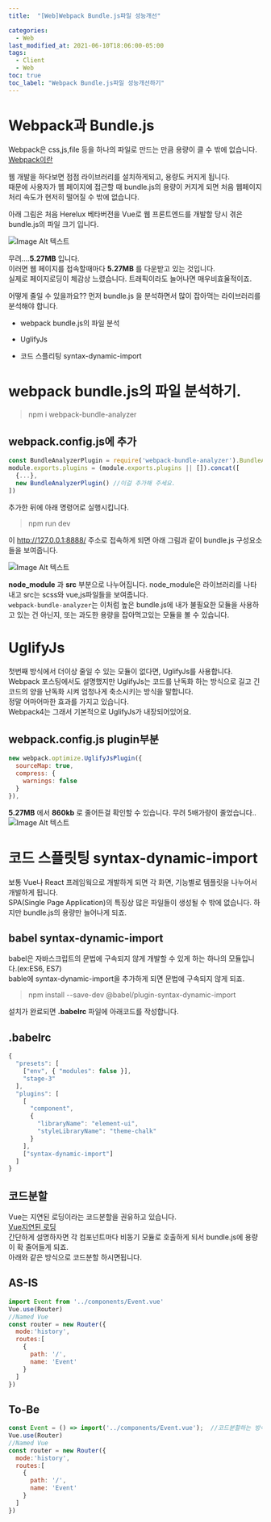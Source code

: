 ```yaml
---
title:  "[Web]Webpack Bundle.js파일 성능개선"

categories:
  - Web
last_modified_at: 2021-06-10T18:06:00-05:00
tags:
  - Client
  - Web
toc: true
toc_label: "Webpack Bundle.js파일 성능개선하기"
---
```


# Webpack과 Bundle.js
Webpack은 css,js,file 등을 하나의 파일로 만드는 만큼 용량이 클 수 밖에 없습니다.  
[Webpack이란](https://drhot552.github.io/web/Webpack%EC%9D%B4%EB%9E%80/)  

웹 개발을 하다보면 점점 라이브러리를 설치하게되고, 용량도 커지게 됩니다.  
때문에 사용자가 웹 페이지에 접근할 때 bundle.js의 용량이 커지게 되면 처음 웹페이지 처리 속도가 현저히 떨어질 수 밖에 없습니다.  


아래 그림은 처음 Herelux 베타버전을 Vue로 웹 프론트엔드를 개발할 당시 겪은 bundle.js의 파일 크기 입니다.  


![Image Alt 텍스트](/assets/img/web/bundle_1.png)

무려....**5.27MB** 입니다.  
이러면 웹 페이지를 접속할때마다 **5.27MB** 를 다운받고 있는 것입니다.  
실제로 페이지로딩이 체감상 느렸습니다. 트래픽이라도 늘어나면 매우비효율적이죠.

어떻게 줄일 수 있을까요?? 먼저 bundle.js 을 분석하면서 많이 잡아먹는 라이브러리를 분석해야 합니다.

* webpack bundle.js의 파일 분석

* UglifyJs

* 코드 스플리팅 syntax-dynamic-import

# webpack bundle.js의 파일 분석하기.
> npm i webpack-bundle-analyzer

## webpack.config.js에 추가
```js
const BundleAnalyzerPlugin = require('webpack-bundle-analyzer').BundleAnalyzerPlugin;
module.exports.plugins = (module.exports.plugins || []).concat([
  {...},
  new BundleAnalyzerPlugin() //이걸 추가해 주세요.
])
```
추가한 뒤에 아래 명령어로 실행시킵니다.  

> npm run dev

이 http://127.0.0.1:8888/ 주소로 접속하게 되면 아래 그림과 같이 bundle.js 구성요소들을 보여줍니다.

![Image Alt 텍스트](/assets/img/web/bundle_2.png)

**node_module** 과 **src** 부분으로 나누어집니다. node_module은 라이브러리를 나타내고 src는 scss와 vue,js파일들을 보여줍니다.  
`webpack-bundle-analyzer`는 이처럼 높은 bundle.js에 내가 불필요한 모듈을 사용하고 있는 건 아닌지, 또는 과도한 용량을 잡아먹고있는 모듈을 볼 수 있습니다.

# UglifyJs
첫번째 방식에서 더이상 줄일 수 있는 모듈이 없다면, UglifyJs를 사용합니다.
Webpack 포스팅에서도 설명했지만 UglifyJs는 코드를 난독화 하는 방식으로 길고 긴 코드의 양을 난독화 시켜 엄청나게 축소시키는 방식을 말합니다.  
정말 어마어마한 효과를 가지고 있습니다.  
Webpack4는 그래서 기본적으로 UglifyJs가 내장되어있어요.  

## webpack.config.js plugin부분
```js
new webpack.optimize.UglifyJsPlugin({
  sourceMap: true,
  compress: {
    warnings: false
  }
}),
```
**5.27MB** 에서 **860kb** 로 줄어든걸 확인할 수 있습니다. 무려 5배가량이 줄었습니다..
![Image Alt 텍스트](/assets/img/web/bundle_3.png)

# 코드 스플릿팅 syntax-dynamic-import
보통 Vue나 React 프레임웍으로 개발하게 되면 각 화면, 기능별로 템플릿을 나누어서 개발하게 됩니다.  
SPA(Single Page Application)의 특징상 많은 파일들이 생성될 수 밖에 없습니다. 하지만 bundle.js의 용량만 늘어나게 되죠.  

## babel syntax-dynamic-import
babel은 자바스크립트의 문법에 구속되지 않게 개발할 수 있게 하는 하나의 모듈입니다.(ex:ES6, ES7)  
bable에 syntax-dynamic-import을 추가하게 되면 문법에 구속되지 않게 되죠.

> npm install --save-dev @babel/plugin-syntax-dynamic-import

설치가 완료되면 **.babelrc** 파일에 아래코드를 작성합니다.
## .babelrc
```js
{
  "presets": [
    ["env", { "modules": false }],
    "stage-3"
  ],
  "plugins": [
    [
      "component",
      {
        "libraryName": "element-ui",
        "styleLibraryName": "theme-chalk"
      }
    ],
    ["syntax-dynamic-import"]
  ]
}
```
## 코드분할
Vue는 지연된 로딩이라는 코드분할을 권유하고 있습니다.  
[Vue지연된 로딩](https://router.vuejs.org/kr/guide/advanced/lazy-loading.html)  
간단하게 설명하자면 각 컴포넌트마다 비동기 모듈로 호출하게 되서 bundle.js에 용량이 확 줄어들게 되죠.  
아래와 같은 방식으로 코드분할 하시면됩니다.

## AS-IS
```js
import Event from '../components/Event.vue'
Vue.use(Router)
//Named Vue
const router = new Router({
  mode:'history',
  routes:[
    {
      path: '/',
      name: 'Event'
    }
  ]
})
```
## To-Be
```js
const Event = () => import('../components/Event.vue');  //코드분할하는 방식의 선언입니다.
Vue.use(Router)
//Named Vue
const router = new Router({
  mode:'history',
  routes:[
    {
      path: '/',
      name: 'Event'
    }
  ]
})
```

